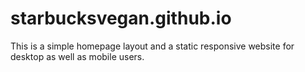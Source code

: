 # starbucksvegan.github.io
This is a simple homepage layout and a static responsive website for desktop as well as mobile users.
